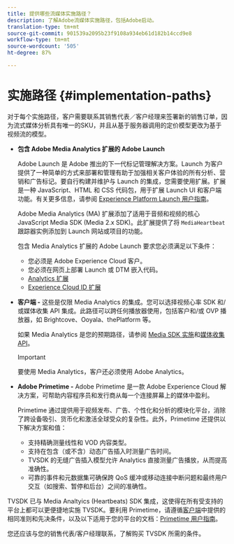```yaml
---
title: 提供哪些流媒体实施路径？
description: 了解Adobe流媒体实施路径，包括Adobe启动。
translation-type: tm+mt
source-git-commit: 901539a2095b23f9108a934eb61d182b14ccd9e8
workflow-type: tm+mt
source-wordcount: '505'
ht-degree: 87%

---
```



# 实施路径 {#implementation-paths}

对于每个实施路径，客户需要联系其销售代表／客户经理来签署新的销售订单，因为流式媒体分析具有唯一的SKU，并且从基于服务器调用的定价模型更改为基于视频流的模型。

* **包含 Adobe Media Analytics 扩展的 Adobe Launch**

   Adobe Launch 是 Adobe 推出的下一代标记管理解决方案。Launch 为客户提供了一种简单的方式来部署和管理有助于加强相关客户体验的所有分析、营销和广告标记。要自行构建并维护与 Launch 的集成，您需要使用扩展。扩展是一种 JavaScript、HTML 和 CSS 代码包，用于扩展 Launch UI 和客户端功能。有关更多信息，请参阅 [Experience Platform Launch 用户指南](https://docs.adobe.com/content/help/zh-Hans/launch/using/overview.translate.html)。

   Adobe Media Analytics (MA) 扩展添加了适用于音频和视频的核心 JavaScript Media SDK (Media 2.x SDK)。此扩展提供了将 `MediaHeartbeat` 跟踪器实例添加到 Launch 网站或项目的功能。

   包含 Media Analytics 扩展的 Adobe Launch 要求您必须满足以下条件：
   * 您必须是 Adobe Experience Cloud 客户。
   * 您必须在网页上部署 Launch 或 DTM 嵌入代码。
   * [Analytics 扩展](https://docs.adobe.com/content/help/zh-Hans/launch/using/extensions-ref/adobe-extension/analytics-extension/overview.html)
   * [Experience Cloud ID 扩展](https://docs.adobe.com/content/help/zh-Hans/launch/using/extensions-ref/adobe-extension/id-service-extension/overview.html)


* **客户端 -** 这些是仅限 Media Analytics 的集成。您可以选择视频心率 SDK 和/或媒体收集 API 集成。此路径可以跨任何播放器使用，包括客户和/或 OVP 播放器，如 Brightcove、Ooyala、thePlatform 等。

   如果 Media Analytics 是您的预期路径，请参阅 [Media SDK 实施](/help/sdk-implement/setup/setup-overview.md)和[媒体收集 API](/help/media-collection-api/mc-api-overview.md)。

   >[!IMPORTANT]
   >
   >要使用 Media Analytics，客户还必须使用 Adobe Analytics。

* **Adobe Primetime -** Adobe Primetime 是一款 Adobe Experience Cloud 解决方案，可帮助内容程序员和发行商从每一个连接屏幕上的媒体中盈利。

   Primetime 通过提供用于视频发布、广告、个性化和分析的模块化平台，消除了跨设备吸引、货币化和激活全球受众的复杂性。此外，Primetime 还提供以下解决方案和值：

   * 支持精确测量线性和 VOD 内容类型。
   * 支持在包含（或不含）动态广告插入时测量广告时间。
   * TVSDK 的无缝广告插入模型允许 Analytics 直接测量广告播放，从而提高准确性。
   * 可靠的事件和元数据集可确保跨 QoS 缓冲或移动连接中断问题和最终用户交互（如搜索、暂停和后台）之间的准确性。

<!--
   * Integrated support for Nielsen DTVR (linear) with ID3 metadata and DCR with CMS metadata.
-->

TVSDK 已与 Media Analtyics (Heartbeats) SDK 集成，这使得在所有受支持的平台上都可以更便捷地实施 TVSDK。<!--Primetime also supports the partnership with Nielsen.-->要利用 Primetime，请遵循[客户端](/help/intro-to-ava/implementation-paths/client-side-path.md)中提供的相同准则和先决条件，以及以下适用于您的平台的文档：[Primetime 用户指南](https://helpx.adobe.com/cn/primetime/user-guide.html)。

您还应该与您的销售代表/客户经理联系，了解购买 TVSDK 所需的条件。
